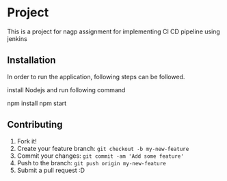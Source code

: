 # Project

This is a project for nagp assignment for implementing CI CD pipeline using jenkins

## Installation

In order to run the application, following steps can be followed.

install Nodejs and run following command

npm install 
npm start

## Contributing

1. Fork it!
2. Create your feature branch: `git checkout -b my-new-feature`
3. Commit your changes: `git commit -am 'Add some feature'`
4. Push to the branch: `git push origin my-new-feature`
5. Submit a pull request :D